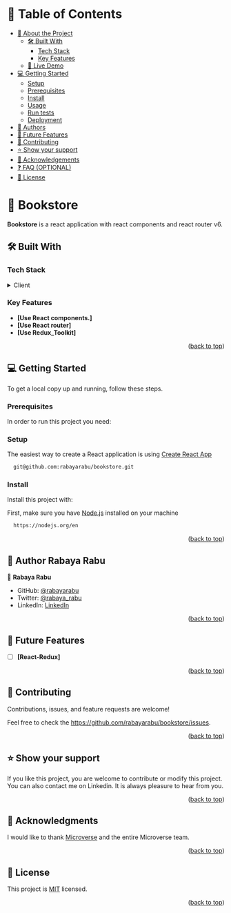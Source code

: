 

<!-- TABLE OF CONTENTS -->

# 📗 Table of Contents

- [📖 About the Project](#about-project)
  - [🛠 Built With](#built-with)
    - [Tech Stack](#tech-stack)
    - [Key Features](#key-features)
  - [🚀 Live Demo](#live-demo)
- [💻 Getting Started](#getting-started)
  - [Setup](#setup)
  - [Prerequisites](#prerequisites)
  - [Install](#install)
  - [Usage](#usage)
  - [Run tests](#run-tests)
  - [Deployment](#triangular_flag_on_post-deployment)
- [👥 Authors](#authors)
- [🔭 Future Features](#future-features)
- [🤝 Contributing](#contributing)
- [⭐️ Show your support](#support)
- [🙏 Acknowledgements](#acknowledgements)
- [❓ FAQ (OPTIONAL)](#faq)
- [📝 License](#license)

<!-- PROJECT DESCRIPTION -->

# 📖 Bookstore <a name="about-project"></a>


**Bookstore** is a react application with react components and react router v6.

## 🛠 Built With <a name="built-with"></a>

### Tech Stack <a name="tech-stack"></a>

<details>
  <summary>Client</summary>
  <ul>
  <li><a href="https://create-react-app.dev/docs/getting-started/">React</a></li>
  </ul>
</details>


<!-- Features -->

### Key Features <a name="key-features"></a>


- **[Use React components.]**
- **[Use React router]**
- **[Use Redux_Toolkit]**



<p align="right">(<a href="#readme-top">back to top</a>)</p>



<!-- GETTING STARTED -->

## 💻 Getting Started <a name="getting-started"></a>


To get a local copy up and running, follow these steps.

### Prerequisites

In order to run this project you need:


### Setup

The easiest way to create a React application is using <a href="https://create-react-app.dev/">Create React App</a>


```sh
  git@github.com:rabayarabu/bookstore.git
```

### Install

Install this project with:

First, make sure you have <a href="https://nodejs.org/en">Node.js</a> installed on your machine

```sh
  https://nodejs.org/en
```

<p align="right">(<a href="#readme-top">back to top</a>)</p>

<!-- AUTHORS -->

## 👥 Author Rabaya Rabu <a name="authors"></a>


👤 **Rabaya Rabu**

- GitHub: [@rabayarabu](https://github.com/githubhandle)
- Twitter: [@rabaya_rabu](https://twitter.com/twitterhandle)
- LinkedIn: [LinkedIn](https://linkedin.com/in/rabaya-rabu-142721169/)


<p align="right">(<a href="#readme-top">back to top</a>)</p>

<!-- FUTURE FEATURES -->

## 🔭 Future Features <a name="future-features"></a>


- [ ] **[React-Redux]**


<p align="right">(<a href="#readme-top">back to top</a>)</p>

<!-- CONTRIBUTING -->

## 🤝 Contributing <a name="contributing"></a>

Contributions, issues, and feature requests are welcome!

Feel free to check the https://github.com/rabayarabu/bookstore/issues.

<p align="right">(<a href="#readme-top">back to top</a>)</p>

<!-- SUPPORT -->

## ⭐️ Show your support <a name="support"></a>


If you like this project, you are welcome to contribute or modify this project. You can also contact me on Linkedin. It is always pleasure to hear from you.

<p align="right">(<a href="#readme-top">back to top</a>)</p>

<!-- ACKNOWLEDGEMENTS -->

## 🙏 Acknowledgments <a name="acknowledgements"></a>


I would like to thank <a href="https://www.microverse.org/">Microverse</a> and the entire Microverse team. 

<p align="right">(<a href="#readme-top">back to top</a>)</p>

<!-- LICENSE -->

## 📝 License <a name="license"></a>

This project is [MIT](./LICENSE) licensed.

<p align="right">(<a href="#readme-top">back to top</a>)</p>
